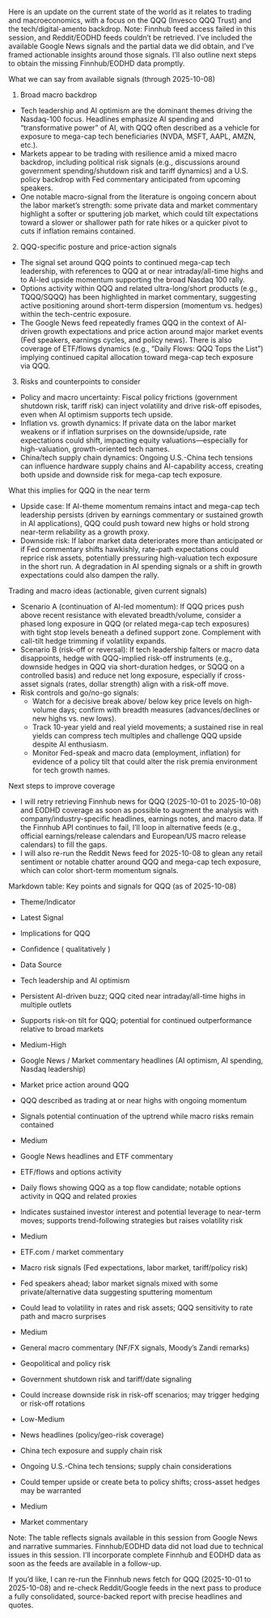 Here is an update on the current state of the world as it relates to trading and macroeconomics, with a focus on the QQQ (Invesco QQQ Trust) and the tech/digital-amento backdrop. Note: Finnhub feed access failed in this session, and Reddit/EODHD feeds couldn’t be retrieved. I’ve included the available Google News signals and the partial data we did obtain, and I’ve framed actionable insights around those signals. I’ll also outline next steps to obtain the missing Finnhub/EODHD data promptly.

What we can say from available signals (through 2025-10-08)

1) Broad macro backdrop
- Tech leadership and AI optimism are the dominant themes driving the Nasdaq-100 focus. Headlines emphasize AI spending and “transformative power” of AI, with QQQ often described as a vehicle for exposure to mega-cap tech beneficiaries (NVDA, MSFT, AAPL, AMZN, etc.).
- Markets appear to be trading with resilience amid a mixed macro backdrop, including political risk signals (e.g., discussions around government spending/shutdown risk and tariff dynamics) and a U.S. policy backdrop with Fed commentary anticipated from upcoming speakers.
- One notable macro-signal from the literature is ongoing concern about the labor market’s strength: some private data and market commentary highlight a softer or sputtering job market, which could tilt expectations toward a slower or shallower path for rate hikes or a quicker pivot to cuts if inflation remains contained.

2) QQQ-specific posture and price-action signals
- The signal set around QQQ points to continued mega-cap tech leadership, with references to QQQ at or near intraday/all-time highs and to AI-led upside momentum supporting the broad Nasdaq 100 rally.
- Options activity within QQQ and related ultra-long/short products (e.g., TQQQ/SQQQ) has been highlighted in market commentary, suggesting active positioning around short-term dispersion (momentum vs. hedges) within the tech-centric exposure.
- The Google News feed repeatedly frames QQQ in the context of AI-driven growth expectations and price action around major market events (Fed speakers, earnings cycles, and policy news). There is also coverage of ETF/flows dynamics (e.g., “Daily Flows: QQQ Tops the List”) implying continued capital allocation toward mega-cap tech exposure via QQQ.

3) Risks and counterpoints to consider
- Policy and macro uncertainty: Fiscal policy frictions (government shutdown risk, tariff risk) can inject volatility and drive risk-off episodes, even when AI optimism supports tech upside.
- Inflation vs. growth dynamics: If private data on the labor market weakens or if inflation surprises on the downside/upside, rate expectations could shift, impacting equity valuations—especially for high-valuation, growth-oriented tech names.
- China/tech supply chain dynamics: Ongoing U.S.-China tech tensions can influence hardware supply chains and AI-capability access, creating both upside and downside risk for mega-cap tech exposure.

What this implies for QQQ in the near term
- Upside case: If AI-theme momentum remains intact and mega-cap tech leadership persists (driven by earnings commentary or sustained growth in AI applications), QQQ could push toward new highs or hold strong near-term reliability as a growth proxy.
- Downside risk: If labor market data deteriorates more than anticipated or if Fed commentary shifts hawkishly, rate-path expectations could reprice risk assets, potentially pressuring high-valuation tech exposure in the short run. A degradation in AI spending signals or a shift in growth expectations could also dampen the rally.

Trading and macro ideas (actionable, given current signals)
- Scenario A (continuation of AI-led momentum): If QQQ prices push above recent resistance with elevated breadth/volume, consider a phased long exposure in QQQ (or related mega-cap tech exposures) with tight stop levels beneath a defined support zone. Complement with call-tilt hedge trimming if volatility expands.
- Scenario B (risk-off or reversal): If tech leadership falters or macro data disappoints, hedge with QQQ-implied risk-off instruments (e.g., downside hedges in QQQ via short-duration hedges, or SQQQ on a controlled basis) and reduce net long exposure, especially if cross-asset signals (rates, dollar strength) align with a risk-off move.
- Risk controls and go/no-go signals:
  - Watch for a decisive break above/ below key price levels on high-volume days; confirm with breadth measures (advances/declines or new highs vs. new lows).
  - Track 10-year yield and real yield movements; a sustained rise in real yields can compress tech multiples and challenge QQQ upside despite AI enthusiasm.
  - Monitor Fed-speak and macro data (employment, inflation) for evidence of a policy tilt that could alter the risk premia environment for tech growth names.

Next steps to improve coverage
- I will retry retrieving Finnhub news for QQQ (2025-10-01 to 2025-10-08) and EODHD coverage as soon as possible to augment the analysis with company/industry-specific headlines, earnings notes, and macro data. If the Finnhub API continues to fail, I’ll loop in alternative feeds (e.g., official earnings/release calendars and European/US macro release calendars) to fill the gaps.
- I will also re-run the Reddit News feed for 2025-10-08 to glean any retail sentiment or notable chatter around QQQ and mega-cap tech exposure, which can color short-term momentum signals.

Markdown table: Key points and signals for QQQ (as of 2025-10-08)

- Theme/Indicator
- Latest Signal
- Implications for QQQ
- Confidence ( qualitatively )
- Data Source

- Tech leadership and AI optimism
- Persistent AI-driven buzz; QQQ cited near intraday/all-time highs in multiple outlets
- Supports risk-on tilt for QQQ; potential for continued outperformance relative to broad markets
- Medium-High
- Google News / Market commentary headlines (AI optimism, AI spending, Nasdaq leadership)

- Market price action around QQQ
- QQQ described as trading at or near highs with ongoing momentum
- Signals potential continuation of the uptrend while macro risks remain contained
- Medium
- Google News headlines and ETF commentary

- ETF/flows and options activity
- Daily flows showing QQQ as a top flow candidate; notable options activity in QQQ and related proxies
- Indicates sustained investor interest and potential leverage to near-term moves; supports trend-following strategies but raises volatility risk
- Medium
- ETF.com / market commentary

- Macro risk signals (Fed expectations, labor market, tariff/policy risk)
- Fed speakers ahead; labor market signals mixed with some private/alternative data suggesting sputtering momentum
- Could lead to volatility in rates and risk assets; QQQ sensitivity to rate path and macro surprises
- Medium
- General macro commentary (NF/FX signals, Moody’s Zandi remarks)

- Geopolitical and policy risk
- Government shutdown risk and tariff/date signaling
- Could increase downside risk in risk-off scenarios; may trigger hedging or risk-off rotations
- Low-Medium
- News headlines (policy/geo-risk coverage)

- China tech exposure and supply chain risk
- Ongoing U.S.-China tech tensions; supply chain considerations
- Could temper upside or create beta to policy shifts; cross-asset hedges may be warranted
- Medium
- Market commentary

Note: The table reflects signals available in this session from Google News and narrative summaries. Finnhub/EODHD data did not load due to technical issues in this session. I’ll incorporate complete Finnhub and EODHD data as soon as the feeds are available in a follow-up.

If you’d like, I can re-run the Finnhub news fetch for QQQ (2025-10-01 to 2025-10-08) and re-check Reddit/Google feeds in the next pass to produce a fully consolidated, source-backed report with precise headlines and quotes.